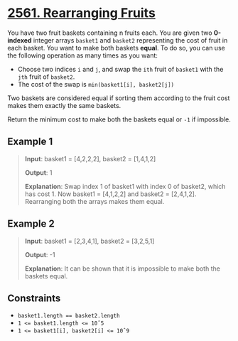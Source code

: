 # [2561. Rearranging Fruits](https://leetcode.com/problems/rearranging-fruits/description)

You have two fruit baskets containing n fruits each. You are given two **0-indexed** integer arrays `basket1` and `basket2` representing the cost of fruit in each basket. You want to make both baskets **equal**. To do so, you can use the following operation as many times as you want:

- Choose two indices `i` and `j`, and swap the `ith` fruit of `basket1` with the `jth` fruit of `basket2`.
- The cost of the swap is `min(basket1[i], basket2[j])`

Two baskets are considered equal if sorting them according to the fruit cost makes them exactly the same baskets.

Return the minimum cost to make both the baskets equal or `-1` if impossible.

 

## Example 1

> **Input**: basket1 = [4,2,2,2], basket2 = [1,4,1,2]
>
> **Output**: 1
>
> **Explanation**: Swap index 1 of basket1 with index 0 of basket2, which has cost 1. Now basket1 = [4,1,2,2] and basket2 = [2,4,1,2]. Rearranging both the arrays makes them equal.

## Example 2

> **Input**: basket1 = [2,3,4,1], basket2 = [3,2,5,1]
>
> **Output**: -1
>
> **Explanation**: It can be shown that it is impossible to make both the baskets equal.
 

## Constraints

- `basket1.length == basket2.length`
- `1 <= basket1.length <= 10ˆ5`
- `1 <= basket1[i], basket2[i] <= 10ˆ9`